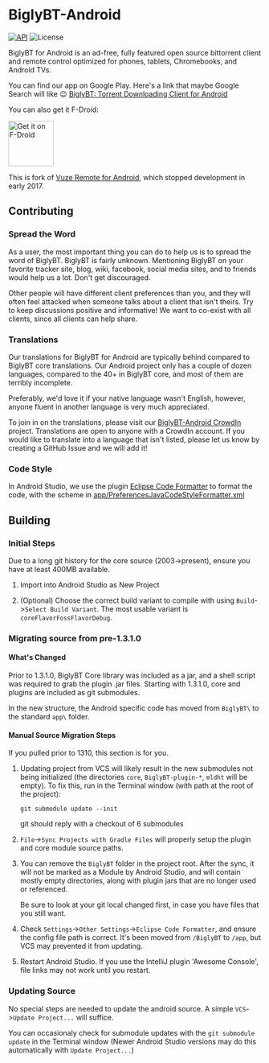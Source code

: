 # BiglyBT-Android

[![API](https://img.shields.io/badge/API-15%2B-blue.svg?style=flat)](https://android-arsenal.com/api?level=15)
![License](https://img.shields.io/badge/license-GPL2+-blue.svg?style=flat)

BiglyBT for Android is an ad-free, fully featured open source bittorrent client and remote control optimized for phones, tablets, Chromebooks, and Android TVs.

You can find our app on Google Play.  Here's a link that maybe Google Search will like :wink: [BiglyBT: Torrent Downloading Client for Android](https://play.google.com/store/apps/details?id=com.biglybt.android.client) 

You can also get it F-Droid:

<a href="https://f-droid.org/packages/com.biglybt.android.client/" target="_blank">
<img src="https://f-droid.org/badge/get-it-on.png" alt="Get it on F-Droid" height="90"/></a>

This is fork of [Vuze Remote for Android](https://svn.vuze.com/public/android/remote/trunk/VuzeRemoteProject/), which stopped development in early 2017.


## Contributing

### Spread the Word

As a user, the most important thing you can do to help us is to spread the word of BiglyBT. BiglyBT is fairly unknown. Mentioning BiglyBT on your favorite tracker site, blog, wiki, facebook, social media sites, and to friends would help us a lot. Don't get discouraged.  

Other people will have different client preferences than you, and they will often feel attacked when someone talks about a client that isn't theirs.  Try to keep discussions positive and informative!  We want to co-exist with all clients, since all clients can help share.

### Translations

Our translations for BiglyBT for Android are typically behind compared to BiglyBT core translations.  Our Android project only has a couple of dozen languages, compared to the 40+ in BiglyBT core, and most of them are terribly incomplete.

Preferably, we'd love it if your native language wasn't English, however, anyone fluent in another language is very much appreciated.

To join in on the translations, please visit our [BiglyBT-Android CrowdIn](https://crowdin.com/project/biglybt-android) project.  Translations are open to anyone with a CrowdIn account.  If you would like to translate into a language that isn't listed, please let us know by creating a GitHub Issue and we will add it!

### Code Style

In Android Studio, we use the plugin [Eclipse Code Formatter](https://plugins.jetbrains.com/plugin/6546-eclipse-code-formatter) to format the code, with the scheme in [app/PreferencesJavaCodeStyleFormatter.xml](app/PreferencesJavaCodeStyleFormatter.xml)


## Building

### Initial Steps

Due to a long git history for the core source (2003->present), ensure you have at least 400MB available.

1. Import into Android Studio as New Project

2. (Optional) Choose the correct build variant to compile with using `Build`->`Select Build Variant`.  The most usable variant is `coreFlavorFossFlavorDebug`.

### Migrating source from pre-1.3.1.0

#### What's Changed

Prior to 1.3.1.0, BiglyBT Core library was included as a jar, and a shell script was required to grab the plugin .jar files. Starting with 1.3.1.0, core and plugins are included as git submodules.

In the new structure, the Android specific code has moved from `BiglyBT\` to the standard `app\` folder.  

#### Manual Source Migration Steps

If you pulled prior to 1310, this section is for you.

1. Updating project from VCS will likely result in the new submodules not being initialized (the directories `core`, `BiglyBT-plugin-*`, `mldht` will be empty).  To fix this, run in the Terminal window (with path at the root of the project):

   `git submodule update --init`
   
   git should reply with a checkout of 6 submodules


1. `File`->`Sync Projects with Gradle Files` will properly setup the plugin and core module source paths.

1. You can remove the `BiglyBT` folder in the project root.  After the sync, it will not be marked as a Module by Android Studio, and will contain mostly empty directories, along with plugin jars that are no longer used or referenced.

   Be sure to look at your git local changed first, in case you have files that you still want.

1. Check `Settings`->`Other Settings`->`Eclipse Code Formatter`, and ensure the config file path is correct.  It's been moved from `/BiglyBT` to `/app`, but VCS may prevented it from updating. 

1. Restart Android Studio.  If you use the IntelliJ plugin 'Awesome Console', file links may not work until you restart.

### Updating Source

No special steps are needed to update the android source.  A simple `VCS`->`Update Project...` will suffice.

You can occasionaly check for submodule updates with the `git submodule update` in the Terminal window (Newer Android Studio versions may do this automatically with `Update Project...`)

